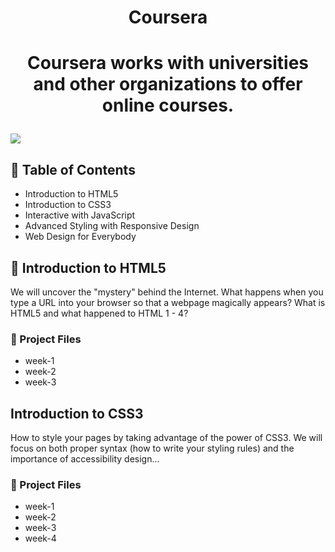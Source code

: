 <h1 align="center"> Coursera <h1>

<p align="center"> Coursera works with universities and other organizations to offer online courses. </p>

![](https://s3.amazonaws.com/coursera/media/Grid_Coursera_Partners_updated.png)

## 📖 Table of Contents

- Introduction to HTML5
- Introduction to CSS3
- Interactive with JavaScript
- Advanced Styling with Responsive Design
- Web Design for Everybody

## 📝 Introduction to HTML5

We will uncover the "mystery" behind the Internet. What happens when you type a URL into your browser so that a webpage magically appears? What is HTML5 and what happened to HTML 1 - 4?

### 💾 Project Files

- week-1
- week-2
- week-3

## Introduction to CSS3

How to style your pages by taking advantage of the power of CSS3. We will focus on both proper syntax (how to write your styling rules) and the importance of accessibility design...

### 💾 Project Files

- week-1
- week-2
- week-3
- week-4
